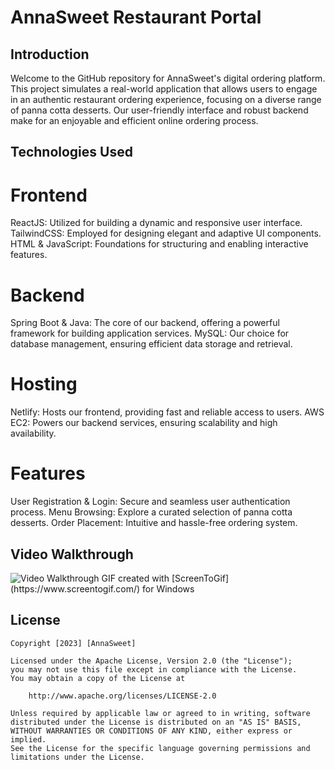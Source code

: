 # AnnaSweet Restaurant Portal

## Introduction

Welcome to the GitHub repository for AnnaSweet's digital ordering platform. This project simulates a real-world application that allows users to engage in an authentic restaurant ordering experience, focusing on a diverse range of panna cotta desserts. Our user-friendly interface and robust backend make for an enjoyable and efficient online ordering process.

## Technologies Used

# Frontend

ReactJS: Utilized for building a dynamic and responsive user interface.
TailwindCSS: Employed for designing elegant and adaptive UI components.
HTML & JavaScript: Foundations for structuring and enabling interactive features.

# Backend

Spring Boot & Java: The core of our backend, offering a powerful framework for building application services.
MySQL: Our choice for database management, ensuring efficient data storage and retrieval.

# Hosting

Netlify: Hosts our frontend, providing fast and reliable access to users.
AWS EC2: Powers our backend services, ensuring scalability and high availability.

# Features

User Registration & Login: Secure and seamless user authentication process.
Menu Browsing: Explore a curated selection of panna cotta desserts.
Order Placement: Intuitive and hassle-free ordering system.

## Video Walkthrough

<img src='https://github.com/nhokboylun/EtheriumSaga/blob/main/project7.gif' title='Video Walkthrough' width='' alt='Video Walkthrough' />
GIF created with [ScreenToGif](https://www.screentogif.com/) for Windows

## License

    Copyright [2023] [AnnaSweet]

    Licensed under the Apache License, Version 2.0 (the "License");
    you may not use this file except in compliance with the License.
    You may obtain a copy of the License at

        http://www.apache.org/licenses/LICENSE-2.0

    Unless required by applicable law or agreed to in writing, software
    distributed under the License is distributed on an "AS IS" BASIS,
    WITHOUT WARRANTIES OR CONDITIONS OF ANY KIND, either express or implied.
    See the License for the specific language governing permissions and
    limitations under the License.
